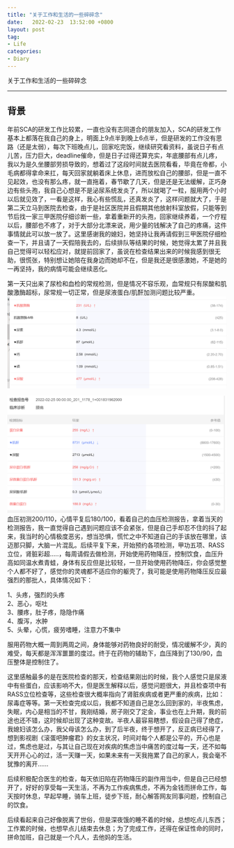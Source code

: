 ```yaml
---
title: "关于工作和生活的一些碎碎念"
date:   2022-02-23  13:52:00 +0800
layout: post
tag:
- Life
categories:
- Diary
---
```


关于工作和生活的一些碎碎念

------

## 背景
年前SCA的研发工作比较累，一直也没有志同道合的朋友加入，SCA的研发工作基本上都落在我自己的身上，明面上9点半到晚上6点半，但是研发的工作没有思路（还是太弱），每次下班晚点儿，回家吃完饭，继续研究看资料，虽说日子有点儿苦，压力巨大，deadline催命，但是日子过得还算充实，年底腰部有点儿疼，我以为是久坐腰部劳损导致的，想着过了这段时间就去医院看看，毕竟在帝都，小毛病都得拿命来扛，每天回家就躺着床上休息，进而放松自己的腰部，但是一直不见起效，也没有那么疼，就一直拖着，春节歇了几天，但是还是无法缓解，正巧身边有些头孢，我自己心想是不是泌尿系统发炎了，所以就喝了一粒，服用两个小时以后就见效了，一看是这样，我心有些慌乱，还真发炎了，这样问题就大了，于是第二天立马到医院去检查，由于是社区医院并且假期其他放射科室放假，只能等到节后找一家三甲医院仔细诊断一些，拿着重新开的头孢，回家继续养着，一个疗程以后，腰部也不疼了，对于大部分北漂来说，用少量的钱解决了自己的疼痛，这件事情就此可以放一放了。这里感谢我的媳妇，她坚持让我再请假到三甲医院仔细检查一下，并且请了一天假陪我去的，后续排队等结果的时候，她觉得太累了并且我自己觉得可以轻松应对，就提前回家了，虽说在检查结果出来的时候我感到很无助，很慌张，特别想让她陪在我身边而她却不在，但是我还是很感激她，不是她的一再坚持，我的病情可能会继续恶化。

第一天只出来了尿检和血检的常规检测，但是情况不容乐观，血常规只有尿酸和肌酸激酶超标，尿常规一切正常，但是尿液蛋白/肌酐加测问题比较严重。
![肝功能、肾功能、心肌酶谱检测](/img/20220313-01.png)

![尿液蛋白、肌酐检测](/img/20220313-02.png)
血压初测200/110，心情平复后180/100，看着自己的血压检测报告，拿着当天的检测报告，我一直觉得自己遇到问题应该不会紧张，但是自己手却忍不住的抖了起来，我当时的心情极度恶劣，想当恐惧，慌忙之中不知道自己的手该放在哪里，该迈那只脚，大脑一片混乱。后续平复下来，开始预约各项检测，甲功五项、RASS立位，肾脏彩超.....，每周请假去做检测，开始使用药物降压，控制饮食，血压升高如同温水煮青蛙，身体有反应但是比较轻，一旦开始使用药物降压，你会感觉整个人都不好了，感觉你的灵魂都不适应你的躯壳了，我可能是使用药物降压反应最强烈的那批人，具体情况如下：

1、头疼，强烈的头疼     
2、恶心，呕吐       
3、腰疼，肚子疼，隐隐作痛   
4、腹泻，水肿   
5、头晕，心慌，疲劳嗜睡，注意力不集中   

服用药物大概一周到两周之间，身体能够对药物良好的耐受，情况缓解不少，真的难受，每天都是浑浑噩噩的度过。终于在药物的辅助下，血压降到了130/90，血压整体是控制住了。

这里感触最多的是在医院检查的那天，检查结果刚出的时候，我个人感觉只是尿液中有些蛋白，应该影响不大，但是医生解释以后，感觉问题很大，并且检查项中有RASS立位检查等，这些检查很大概率指向了肾脏疾病或者更严重的疾病，比如：尿毒症等等。第一天检查完成以后，我都不知道自己是怎么回到家的，半夜焦虑，失眠，内心是相当的不甘，我刚结婚，房子刚交了定金，事业也在上升期，我的前途也还不错，这时候却出现了这种变故。半夜人最容易瞎想，假设自己得了绝症，我媳妇该怎么办，我父母该怎么办，到了后半夜，终于想开了，反正病已经得了，想到影视剧《滚蛋吧肿瘤君》的女主状况，时间对每个人都是公平的，开心也是过，焦虑也是过，与其让自己现在对疾病的焦虑当中痛苦的度过每一天，还不如每天开开心心的过，活一天赚一天，如果未来有一天我拖累了自己的家人，我会毫不犹豫的离开......

后续积极配合医生的检查，每天依旧陷在药物降压的副作用当中，但是自己已经想开了，好好的享受每一天生活，不再为工作疾病焦虑，不再为金钱而拼命工作，每天按时休息，早起早睡，骑车上班，徒步下班，耐心解答网友同事问题，控制自己的饮食。

后续看起来自己好像脱离了世俗，但是深夜饿的睡不着的时候，总想吃点儿东西；工作累的时候，也想早点儿结束去休息；为了完成工作，还得在保证性命的同时，拼命加班，自己就是一个凡人，去他妈的生活。